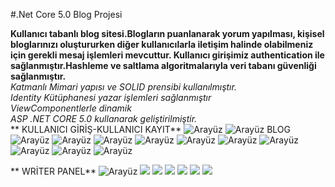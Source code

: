 #.Net Core 5.0 Blog Projesi 


**Kullanıcı tabanlı blog sitesi.Blogların puanlanarak yorum yapılması, kişisel bloglarınızı oluştururken diğer kullanıcılarla iletişim halinde olabilmeniz için gerekli
mesaj işlemleri mevcuttur. Kullanıcı girişimiz authentication ile sağlanmıştır.Hashleme ve saltlama algoritmalarıyla veri tabanı güvenliği sağlanmıştır.** <br/>
*Katmanlı Mimari yapısı ve SOLID prensibi kullanılmıştır.*  <br/>
*Identity Kütüphanesi yazar işlemleri sağlanmıştır*  <br/>
*ViewComponentlerle dinamik*  <br/>
*ASP .NET CORE 5.0 kullanarak geliştirilmiştir.*  <br/>
**                       KULLANICI GİRİŞ-KULLANICI KAYIT**
![Arayüz](https://github.com/rabianur412/CoreDemo/blob/main/CoreDemo/wwwroot/github/login.png)
![Arayüz](https://github.com/rabianur412/CoreDemo/blob/main/CoreDemo/wwwroot/github/register.png)
                         BLOG 
![Arayüz](https://github.com/rabianur412/CoreDemo/blob/main/CoreDemo/wwwroot/github/blogindex.png)
![Arayüz](https://github.com/rabianur412/CoreDemo/blob/main/CoreDemo/wwwroot/github/blogreadall1.png)
![Arayüz](https://github.com/rabianur412/CoreDemo/blob/main/CoreDemo/wwwroot/github/blogreadall1.5.png)
![Arayüz](https://github.com/rabianur412/CoreDemo/blob/main/CoreDemo/wwwroot/github/blogreadall2.png)
![Arayüz](https://github.com/rabianur412/CoreDemo/blob/main/CoreDemo/wwwroot/github/blogreadall3.png)
![Arayüz](https://github.com/rabianur412/CoreDemo/blob/main/CoreDemo/wwwroot/github/blogreadallfooter.png)
![Arayüz](https://github.com/rabianur412/CoreDemo/blob/main/CoreDemo/wwwroot/github/contact1.png)
![Arayüz](https://github.com/rabianur412/CoreDemo/blob/main/CoreDemo/wwwroot/github/contactdevam%C4%B1.png)
![Arayüz](https://github.com/rabianur412/CoreDemo/blob/main/CoreDemo/wwwroot/github/hakk%C4%B1m%C4%B1zda.png)
![Arayüz](https://github.com/rabianur412/CoreDemo/blob/main/CoreDemo/wwwroot/github/hakk%C4%B1m%C4%B1zdadevam%C4%B1.png)

**                       WRİTER PANEL**
![Arayüz](https://github.com/rabianur412/CoreDemo/blob/main/CoreDemo/wwwroot/github/yazarpaneli.png)
![](https://github.com/rabianur412/CoreDemo/blob/main/CoreDemo/wwwroot/github/yazarpaneli2.png)
![](https://github.com/rabianur412/CoreDemo/blob/main/CoreDemo/wwwroot/github/yazarpaneli3.png)
![](https://github.com/rabianur412/CoreDemo/blob/main/CoreDemo/wwwroot/github/yazarpaneli4.png)
![](https://github.com/rabianur412/CoreDemo/blob/main/CoreDemo/wwwroot/github/yazarpaneli5.png)
![](https://github.com/rabianur412/CoreDemo/blob/main/CoreDemo/wwwroot/github/yazarpanelihakankavi.png)
![](https://github.com/rabianur412/CoreDemo/blob/main/CoreDemo/wwwroot/github/yazarpanelihakankavii.png)
